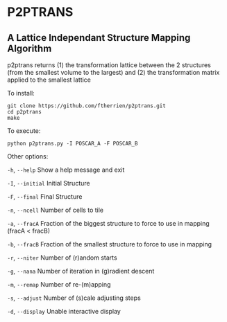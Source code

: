# P2PTRANS
## A Lattice Independant Structure Mapping Algorithm

p2ptrans returns (1) the transformation lattice between the 2 structures (from the smallest volume to the largest) and (2) the transformation matrix applied to the smallest lattice  

To install:

    git clone https://github.com/ftherrien/p2ptrans.git
    cd p2ptrans
    make

To execute:

    python p2ptrans.py -I POSCAR_A -F POSCAR_B

Other options:


`-h`, `--help`    Show a help message and exit

`-I`, `--initial` Initial Structure

`-F`, `--final`   Final Structure

`-n`, `--ncell`   Number of cells to tile

`-a`, `--fracA`   Fraction of the biggest structure to force to use in mapping (fracA < fracB)

`-b`, `--fracB`   Fraction of the smallest structure to force to use in mapping

`-r`, `--niter`   Number of (r)andom starts

`-g`, `--nana`    Number of iteration in (g)radient descent

`-m`, `--remap`   Number of re-(m)apping

`-s`, `--adjust`  Number of (s)cale adjusting steps

`-d`, `--display` Unable interactive display
